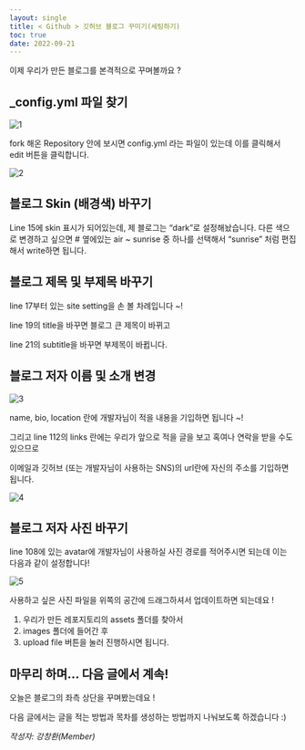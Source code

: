 ```yaml
---
layout: single
title: < Github > 깃허브 블로그 꾸미기(세팅하기) 
toc: true
date: 2022-09-21
---
```


이제 우리가 만든 블로그를 본격적으로 꾸며볼까요 ? 
  
## _config.yml 파일 찾기

![1](https://user-images.githubusercontent.com/110464205/191505631-fe4398c7-fe76-43bf-9aed-07b8d333a360.png)

fork 해온 Repository 안에 보시면 config.yml 라는 파일이 있는데 이를 클릭해서 edit 버튼을 클릭합니다. 

![2](https://user-images.githubusercontent.com/110464205/191505684-2bb6a8d3-7685-42e3-832c-6ae0d4a4f70c.png)

## 블로그 Skin (배경색) 바꾸기

Line 15에 skin 표시가 되어있는데, 제 블로그는 “dark”로 설정해놨습니다. 다른 색으로 변경하고 싶으면 # 옆에있는 air ~ sunrise 중 하나를 선택해서 “sunrise” 처럼 편집해서 write하면 됩니다. 

## 블로그 제목 및 부제목 바꾸기

line 17부터 있는 site setting을 손 볼 차례입니다 ~! 

line 19의 title을 바꾸면 블로그 큰 제목이 바뀌고 

line 21의 subtitle을 바꾸면 부제목이 바뀝니다. 

## 블로그 저자 이름 및 소개 변경

![3](https://user-images.githubusercontent.com/110464205/191505744-269fa2e3-4808-4e59-a602-4411a6d95b67.png)

name, bio, location 란에 개발자님이 적을 내용을 기입하면 됩니다 ~! 

그리고 line 112의 links 란에는 우리가 앞으로 적을 글을 보고 혹여나 연락을 받을 수도 있으므로 

이메일과 깃허브 (또는 개발자님이 사용하는 SNS)의 url란에 자신의 주소를 기입하면 됩니다.

![4](https://user-images.githubusercontent.com/110464205/191505836-fbd47063-d247-4279-bb08-bf0053028757.png)

## 블로그 저자 사진 바꾸기

line 108에 있는 avatar에 개발자님이 사용하실 사진 경로를 적어주시면 되는데 이는 다음과 같이 설정합니다! 

![5](https://user-images.githubusercontent.com/110464205/191505894-1507578a-8c79-413d-94df-0ba08836163a.png)

사용하고 싶은 사진 파일을 위쪽의 공간에 드래그하셔서 업데이트하면 되는데요 !  

1. 우리가 만든 레포지토리의 assets 폴더를 찾아서 
2. images 폴더에 들어간 후 
3. upload file 버튼을 눌러 진행하시면 됩니다. 

## 마무리 하며… 다음 글에서 계속!

오늘은 블로그의 좌측 상단을 꾸며봤는데요 ! 

다음 글에서는 글을 적는 방법과 목차를 생성하는 방법까지 나눠보도록 하겠습니다 :)


_작성자: 강창환(Member)_
